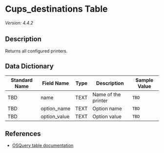 # Cups_destinations Table
###### Version: 4.4.2

## Description
Returns all configured printers.

## Data Dictionary
|Standard Name|Field Name|Type|Description|Sample Value|
|---|---|---|---|---|
|TBD|name|TEXT|Name of the printer|`TBD`|
|TBD|option_name|TEXT|Option name|`TBD`|
|TBD|option_value|TEXT|Option value|`TBD`|

## References
* [OSQuery table documentation](https://osquery.io/schema/current#cups_destinations)

